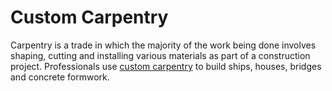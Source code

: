 # Custom Carpentry
Carpentry is a trade in which the majority of the work being done involves shaping, cutting and installing various materials as part of a construction project. Professionals use [custom carpentry](https://www.besthandymanchoice.com/) to build ships, houses, bridges and concrete formwork.
